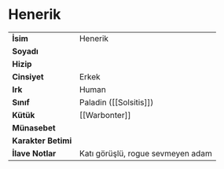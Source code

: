 # Henerik   
|  |  |  
|---|---|  
| **İsim** | Henerik |  
| **Soyadı** |  |  
| **Hizip** |  |  
| **Cinsiyet** | Erkek |  
| **Irk** | Human |  
| **Sınıf** | Paladin ([[Solsitis]]) |  
| **Kütük** | [[Warbonter]] |  
| **Münasebet** |  |  
| **Karakter Betimi** |  |  
| **İlave Notlar** | Katı görüşlü, rogue sevmeyen adam |  
